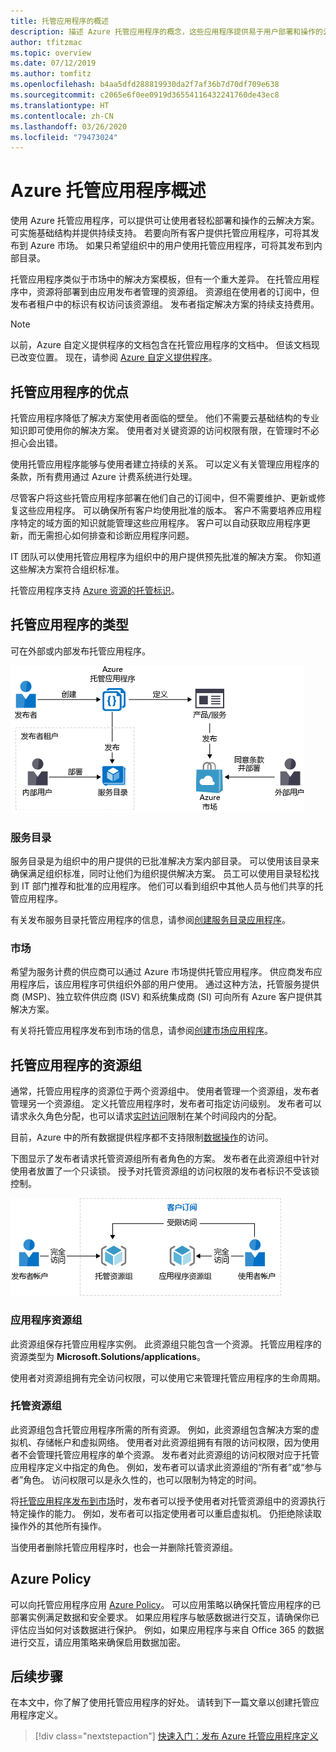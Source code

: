 ```yaml
---
title: 托管应用程序的概述
description: 描述 Azure 托管应用程序的概念，这些应用程序提供易于用户部署和操作的云解决方案。
author: tfitzmac
ms.topic: overview
ms.date: 07/12/2019
ms.author: tomfitz
ms.openlocfilehash: b4aa5dfd288819930da2f7af36b7d70df709e638
ms.sourcegitcommit: c2065e6f0ee0919d36554116432241760de43ec8
ms.translationtype: HT
ms.contentlocale: zh-CN
ms.lasthandoff: 03/26/2020
ms.locfileid: "79473024"
---
```

# <a name="azure-managed-applications-overview"></a>Azure 托管应用程序概述

使用 Azure 托管应用程序，可以提供可让使用者轻松部署和操作的云解决方案。 可实施基础结构并提供持续支持。 若要向所有客户提供托管应用程序，可将其发布到 Azure 市场。 如果只希望组织中的用户使用托管应用程序，可将其发布到内部目录。 

托管应用程序类似于市场中的解决方案模板，但有一个重大差异。 在托管应用程序中，资源将部署到由应用发布者管理的资源组。 资源组在使用者的订阅中，但发布者租户中的标识有权访问该资源组。 发布者指定解决方案的持续支持费用。

> [!NOTE]
> 以前，Azure 自定义提供程序的文档包含在托管应用程序的文档中。 但该文档现已改变位置。 现在，请参阅 [Azure 自定义提供程序](../custom-providers/overview.md)。

## <a name="advantages-of-managed-applications"></a>托管应用程序的优点

托管应用程序降低了解决方案使用者面临的壁垒。 他们不需要云基础结构的专业知识即可使用你的解决方案。 使用者对关键资源的访问权限有限，在管理时不必担心会出错。 

使用托管应用程序能够与使用者建立持续的关系。 可以定义有关管理应用程序的条款，所有费用通过 Azure 计费系统进行处理。

尽管客户将这些托管应用程序部署在他们自己的订阅中，但不需要维护、更新或修复这些应用程序。 可以确保所有客户均使用批准的版本。 客户不需要培养应用程序特定的域方面的知识就能管理这些应用程序。 客户可以自动获取应用程序更新，而无需担心如何排查和诊断应用程序问题。 

IT 团队可以使用托管应用程序为组织中的用户提供预先批准的解决方案。 你知道这些解决方案符合组织标准。

托管应用程序支持 [Azure 资源的托管标识](./publish-managed-identity.md)。

## <a name="types-of-managed-applications"></a>托管应用程序的类型

可在外部或内部发布托管应用程序。

![在发布或外部发布](./media/overview/manage_app_options.png)

### <a name="service-catalog"></a>服务目录

服务目录是为组织中的用户提供的已批准解决方案内部目录。 可以使用该目录来确保满足组织标准，同时让他们为组织提供解决方案。 员工可以使用目录轻松找到 IT 部门推荐和批准的应用程序。 他们可以看到组织中其他人员与他们共享的托管应用程序。

有关发布服务目录托管应用程序的信息，请参阅[创建服务目录应用程序](publish-service-catalog-app.md)。

### <a name="marketplace"></a>市场

希望为服务计费的供应商可以通过 Azure 市场提供托管应用程序。 供应商发布应用程序后，该应用程序可供组织外部的用户使用。 通过这种方法，托管服务提供商 (MSP)、独立软件供应商 (ISV) 和系统集成商 (SI) 可向所有 Azure 客户提供其解决方案。

有关将托管应用程序发布到市场的信息，请参阅[创建市场应用程序](publish-marketplace-app.md)。

## <a name="resource-groups-for-managed-applications"></a>托管应用程序的资源组

通常，托管应用程序的资源位于两个资源组中。 使用者管理一个资源组，发布者管理另一个资源组。 定义托管应用程序时，发布者可指定访问级别。 发布者可以请求永久角色分配，也可以请求[实时访问](request-just-in-time-access.md)限制在某个时间段内的分配。

目前，Azure 中的所有数据提供程序都不支持限制[数据操作](../../role-based-access-control/role-definitions.md)的访问。

下图显示了发布者请求托管资源组所有者角色的方案。 发布者在此资源组中针对使用者放置了一个只读锁。 授予对托管资源组的访问权限的发布者标识不受该锁控制。

![资源组访问权限](./media/overview/access.png)

### <a name="application-resource-group"></a>应用程序资源组

此资源组保存托管应用程序实例。 此资源组只能包含一个资源。 托管应用程序的资源类型为 **Microsoft.Solutions/applications**。

使用者对资源组拥有完全访问权限，可以使用它来管理托管应用程序的生命周期。

### <a name="managed-resource-group"></a>托管资源组

此资源组包含托管应用程序所需的所有资源。 例如，此资源组包含解决方案的虚拟机、存储帐户和虚拟网络。 使用者对此资源组拥有有限的访问权限，因为使用者不会管理托管应用程序的单个资源。 发布者对此资源组的访问权限对应于托管应用程序定义中指定的角色。 例如，发布者可以请求此资源组的“所有者”或“参与者”角色。 访问权限可以是永久性的，也可以限制为特定的时间。

将[托管应用程序发布到市场](publish-marketplace-app.md)时，发布者可以授予使用者对托管资源组中的资源执行特定操作的能力。 例如，发布者可以指定使用者可以重启虚拟机。 仍拒绝除读取操作外的其他所有操作。

当使用者删除托管应用程序时，也会一并删除托管资源组。

## <a name="azure-policy"></a>Azure Policy

可以向托管应用程序应用 [Azure Policy](../../governance/policy/overview.md)。 可以应用策略以确保托管应用程序的已部署实例满足数据和安全要求。 如果应用程序与敏感数据进行交互，请确保你已评估应当如何对该数据进行保护。 例如，如果应用程序与来自 Office 365 的数据进行交互，请应用策略来确保启用数据加密。

## <a name="next-steps"></a>后续步骤

在本文中，你了解了使用托管应用程序的好处。 请转到下一篇文章以创建托管应用程序定义。

> [!div class="nextstepaction"]
> [快速入门：发布 Azure 托管应用程序定义](publish-managed-app-definition-quickstart.md)
